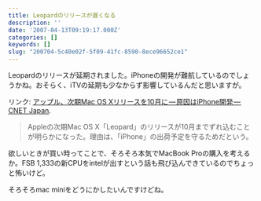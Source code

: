 ```yaml
---
title: Leopardのリリースが遅くなる
description: ''
date: '2007-04-13T09:19:17.000Z'
categories: []
keywords: []
slug: "200704-5c40e02f-5f09-41fc-8590-8ece96652ce1"
---
```

Leopardのリリースが延期されました。iPhoneの開発が難航しているのでしょうかね。おそらく、iTVの延期も少なからず影響しているんだと思いますが。

リンク: [アップル、次期Mac OS Xリリースを10月に — 原因はiPhone開発 — CNET Japan](http://japan.cnet.com/news/ent/story/0,2000056022,20347040,00.htm?ref=rss "アップル、次期Mac OS Xリリースを10月に--原因はiPhone開発 - CNET Japan").

> Appleの次期Mac OS X「Leopard」のリリースが10月までずれ込むことが明らかになった。理由は、「iPhone」の出荷予定を守るためだという。

欲しいときが買い時ってことで、そろそろ本気でMacBook Proの購入を考えるか。FSB 1,333の新CPUをintelが出すという話も飛び込んできているのでちょっと怖いけど。

そろそろmac miniをどうにかしたいんですけどね。